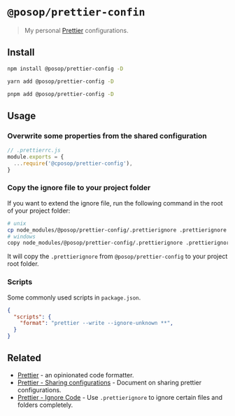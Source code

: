 # `@posop/prettier-confin`

> My personal [Prettier](https://prettier.io) configurations.
## Install

```sh
npm install @posop/prettier-config -D
```

```sh
yarn add @posop/prettier-config -D
```

```sh
pnpm add @posop/prettier-config -D
```

## Usage

### Overwrite some properties from the shared configuration

```js
// .prettierrc.js
module.exports = {
  ...require('@cposop/prettier-config'),
}
```

### Copy the ignore file to your project folder

If you want to extend the ignore file, run the following command in the root of your project folder:

```bash
# unix
cp node_modules/@posop/prettier-config/.prettierignore .prettierignore
# windows
copy node_modules/@posop/prettier-config/.prettierignore .prettierignore
```

It will copy the `.prettierignore` from `@posop/prettier-config` to your project root folder.

### Scripts

Some commonly used scripts in `package.json`.

```json
{
  "scripts": {
    "format": "prettier --write --ignore-unknown **",
  }
}
```

## Related

- [Prettier](https://github.com/prettier/prettier) - an opinionated code formatter.
- [Prettier - Sharing configurations](https://prettier.io/docs/en/configuration.html#sharing-configurations) - Document on sharing prettier configurations.
- [Prettier - Ignore Code](https://prettier.io/docs/en/ignore.html) - Use `.prettierignore` to ignore certain files and folders completely.